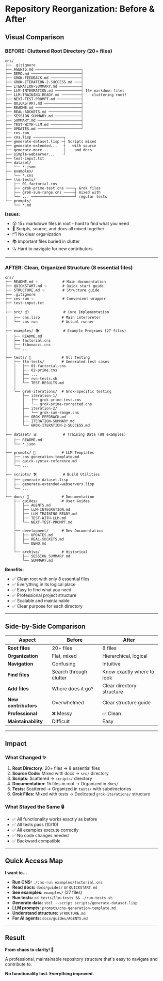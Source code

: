 # Repository Reorganization: Before & After

## Visual Comparison

### BEFORE: Cluttered Root Directory (20+ files)

```
cns/
├── .gitignore
├── AGENTS.md ─────────────────────┐
├── DEMO.md ───────────────────────┤
├── GROK-FEEDBACK.md ──────────────┤
├── GROK-ITERATION-2-SUCCESS.md ───┤
├── ITERATION-SUMMARY.md ──────────┤
├── LLM-INTEGRATION.md ────────────┤ 15+ markdown files
├── LLM-TRAINING-READY.md ─────────┤    cluttering root!
├── NEXT-TEST-PROMPT.md ───────────┤
├── QUICKSTART.md ─────────────────┤
├── README.md ─────────────────────┤
├── REAL-SOCKETS.md ───────────────┤
├── SESSION_SUMMARY.md ────────────┤
├── SUMMARY.md ────────────────────┤
├── TEST-WITH-LLM.md ──────────────┤
├── UPDATES.md ────────────────────┘
├── cns-run
├── cns.lisp ──────────────┐
├── generate-dataset.lisp ─┤ Scripts mixed
├── generate-extended...   ┤   with source
├── generate-more...       ┤    and docs
├── simple-webserver...    ┘
├── test-input.txt
├── dataset/
│   └── *.json
├── examples/
│   └── *.cns
├── llm-tests/
│   ├── 01-factorial.cns
│   ├── grok-prime-test.cns ────┐ Grok files
│   ├── grok-sum-range.cns ─────┤ mixed with
│   └── ... ────────────────────┘ regular tests
└── prompts/
    └── *.md
```

**Issues:**
- 😵 15+ markdown files in root - hard to find what you need
- 🤷 Scripts, source, and docs all mixed together
- 🗂️ No clear organization
- 📚 Important files buried in clutter
- 🔍 Hard to navigate for new contributors

---

### AFTER: Clean, Organized Structure (8 essential files)

```
cns/
├── README.md ✨           # Main documentation
├── QUICKSTART.md ✨       # Quick start guide  
├── STRUCTURE.md ✨        # Structure guide
├── .gitignore
├── cns-run ✨             # Convenient wrapper
├── test-input.txt
│
├── src/ 📦                # Core Implementation
│   ├── cns.lisp          # Main interpreter
│   └── cns-run           # Actual runner
│
├── examples/ 📚           # Example Programs (27 files)
│   ├── README.md
│   ├── factorial.cns
│   ├── fibonacci.cns
│   └── ...
│
├── tests/ 🧪              # All Testing
│   ├── llm-tests/        # Generated test cases
│   │   ├── 01-factorial.cns
│   │   ├── 02-prime.cns
│   │   ├── ...
│   │   ├── run-tests.sh
│   │   └── TEST-RESULTS.md
│   │
│   └── grok-iterations/  # Grok-specific testing
│       ├── iteration-1/
│       │   ├── grok-prime-test.cns
│       │   └── grok-prime-corrected.cns
│       ├── iteration-2/
│       │   └── grok-sum-range.cns
│       ├── GROK-FEEDBACK.md
│       ├── ITERATION-SUMMARY.md
│       └── GROK-ITERATION-2-SUCCESS.md
│
├── dataset/ 📊            # Training Data (88 examples)
│   ├── README.md
│   └── *.json
│
├── prompts/ 🤖            # LLM Templates
│   ├── cns-generation-template.md
│   ├── quick-syntax-reference.md
│   └── ...
│
├── scripts/ 🛠️            # Build Utilities
│   ├── generate-dataset.lisp
│   ├── generate-extended-webservers.lisp
│   └── ...
│
└── docs/ 📖               # Documentation
    ├── guides/           # User Guides
    │   ├── AGENTS.md
    │   ├── LLM-INTEGRATION.md
    │   ├── LLM-TRAINING-READY.md
    │   ├── TEST-WITH-LLM.md
    │   └── NEXT-TEST-PROMPT.md
    │
    ├── development/      # Dev Documentation
    │   ├── UPDATES.md
    │   ├── REAL-SOCKETS.md
    │   └── DEMO.md
    │
    └── archive/          # Historical
        ├── SESSION_SUMMARY.md
        └── SUMMARY.md
```

**Benefits:**
- ✅ Clean root with only 8 essential files
- ✅ Everything in its logical place
- ✅ Easy to find what you need
- ✅ Professional project structure
- ✅ Scalable and maintainable
- ✅ Clear purpose for each directory

---

## Side-by-Side Comparison

| Aspect | Before | After |
|--------|--------|-------|
| **Root files** | 20+ files | 8 files |
| **Organization** | Flat, mixed | Hierarchical, logical |
| **Navigation** | Confusing | Intuitive |
| **Find files** | Search through clutter | Know exactly where to look |
| **Add files** | Where does it go? | Clear directory structure |
| **New contributors** | Overwhelmed | Clear structure guide |
| **Professional** | ❌ Messy | ✅ Clean |
| **Maintainability** | Difficult | Easy |

---

## Impact

### What Changed ✨

1. **Root Directory:** 20+ files → 8 essential files
2. **Source Code:** Mixed with docs → `src/` directory
3. **Scripts:** Scattered → `scripts/` directory
4. **Documentation:** 15 files in root → Organized in `docs/`
5. **Tests:** Scattered → Organized in `tests/` with subdirectories
6. **Grok Files:** Mixed with tests → Dedicated `grok-iterations/` structure

### What Stayed the Same 🔒

- ✅ All functionality works exactly as before
- ✅ All tests pass (10/10)
- ✅ All examples execute correctly
- ✅ No code changes needed
- ✅ Backward compatible

---

## Quick Access Map

**I want to...**

- **Run CNS:** `./cns-run examples/factorial.cns`
- **Read docs:** `docs/guides/` or `QUICKSTART.md`
- **See examples:** `examples/` (27 files)
- **Run tests:** `cd tests/llm-tests && ./run-tests.sh`
- **Generate data:** `sbcl --script scripts/generate-dataset.lisp`
- **LLM prompts:** `prompts/cns-generation-template.md`
- **Understand structure:** `STRUCTURE.md`
- **For AI agents:** `docs/guides/AGENTS.md`

---

## Result

**From chaos to clarity! 🎉**

A professional, maintainable repository structure that's easy to navigate and contribute to.

**No functionality lost. Everything improved.**
